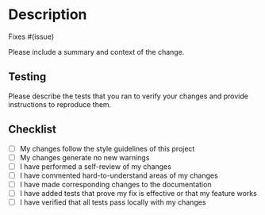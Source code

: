 # Description

Fixes #(issue)

Please include a summary and context of the change.

## Testing

Please describe the tests that you ran to verify your changes and provide instructions to reproduce
them.

## Checklist

- [ ] My changes follow the style guidelines of this project
- [ ] My changes generate no new warnings
- [ ] I have performed a self-review of my changes
- [ ] I have commented hard-to-understand areas of my changes
- [ ] I have made corresponding changes to the documentation
- [ ] I have added tests that prove my fix is effective or that my feature works
- [ ] I have verified that all tests pass locally with my changes
